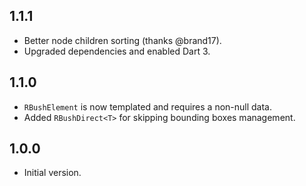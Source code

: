 ## 1.1.1

* Better node children sorting (thanks @brand17).
* Upgraded dependencies and enabled Dart 3.

## 1.1.0

* `RBushElement` is now templated and requires a non-null data.
* Added `RBushDirect<T>` for skipping bounding boxes management.

## 1.0.0

* Initial version.
